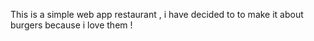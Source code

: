 This is a simple web app restaurant , i have decided to to make it about burgers because i love them !

